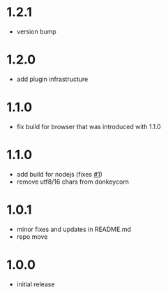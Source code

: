 # 1.2.1

- version bump

# 1.2.0

- add plugin infrastructure

# 1.1.0

- fix build for browser that was introduced with 1.1.0

# 1.1.0

- add build for nodejs (fixes [#1](https://github.com/bitchcraft/unicorn-logger/issues/1))
- remove utf8/16 chars from donkeycorn

# 1.0.1

- minor fixes and updates in README.md
- repo move

# 1.0.0

- initial release
